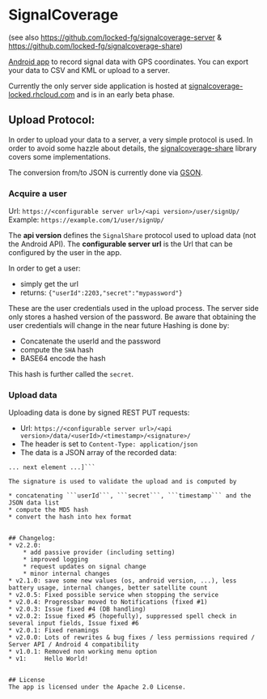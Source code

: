 # SignalCoverage 
(see also https://github.com/locked-fg/signalcoverage-server & https://github.com/locked-fg/signalcoverage-share)

[Android app](https://play.google.com/store/apps/details?id=de.locked.cellmapper)
to record signal data with GPS coordinates.
You can export your data to CSV and KML or upload to a server.

Currently the only server side application is hosted at 
[signalcoverage-locked.rhcloud.com](https://signalcoverage-locked.rhcloud.com) and is in an early beta phase.


## Upload Protocol:
In order to upload your data to a server, a very simple protocol is used.
In order to avoid some hazzle about details, the 
[signalcoverage-share](https://github.com/locked-fg/signalcoverage-share)
library covers some implementations.

The conversion from/to JSON is currently done via [GSON](https://code.google.com/p/google-gson/).

### Acquire a user
Url: ```https://<configurable server url>/<api version>/user/signUp/```  
Example: ```https://example.com/1/user/signUp/```

The **api version** defines the ```SignalShare``` protocol used to upload data (not the Android API).
The **configurable server url** is the Url that can be configured by the user in the app. 

In order to get a user:

* simply get the url
* returns: ```{"userId":2203,"secret":"mypassword"}```

These are the user credentials used in the upload process. The server side only stores a hashed 
version of the password. Be aware that obtaining the user credentials will change in the near future
Hashing is done by:

* Concatenate the userId and the password
* compute the ```SHA``` hash
* BASE64 encode the hash

This hash is further called the ```secret```.  


### Upload data 
Uploading data is done by signed REST PUT requests:

* Url: ```https://<configurable server url>/<api version>/data/<userId>/<timestamp>/<signature>/```
* The header is set to ```Content-Type: application/json```
* The data is a JSON array of the recorded data: 
```[{"time":1366491291,"accuracy":12.34,"altitude":1234.1,"satellites":5,"latitude":47.761474,"longitude":11.565152,"speed":123.45,"cdmaDbm":-1,"evdoDbm":-1,"evdoSnr":-1,"signalStrength":12,"carrier":"YourCarrier"},
... next element ...]```
 
The signature is used to validate the upload and is computed by 

* concatenating ```userId```, ```secret```, ```timestamp``` and the JSON data list
* compute the MD5 hash
* convert the hash into hex format


## Changelog:
* v2.2.0:
    * add passive provider (including setting)
    * improved logging
    * request updates on signal change
    * minor internal changes
* v2.1.0: save some new values (os, android version, ...), less battery usage, internal changes, better satellite count
* v2.0.5: Fixed possible service when stopping the service
* v2.0.4: Progressbar moved to Notifications (fixed #1)
* v2.0.3: Issue fixed #4 (DB handling)
* v2.0.2: Issue fixed #5 (hopefully), suppressed spell check in several input fields, Issue fixed #6 
* v2.0.1: Fixed renamings
* v2.0.0: Lots of rewrites & bug fixes / less permissions required / Server API / Android 4 compatibility 
* v1.0.1: Removed non working menu option
* v1:     Hello World!


## License
The app is licensed under the Apache 2.0 License.
